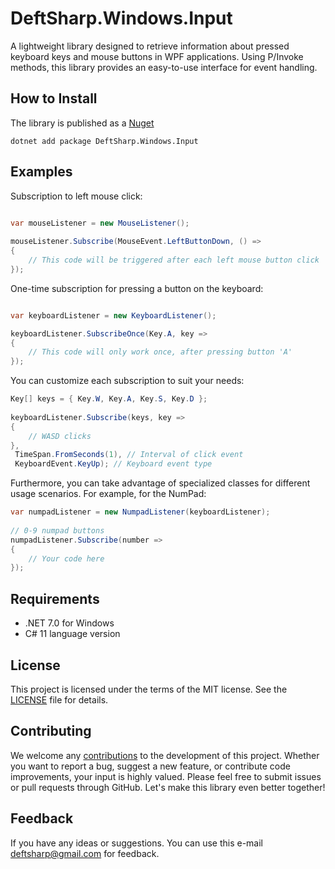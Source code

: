 # DeftSharp.Windows.Input

A lightweight library designed to retrieve information about pressed keyboard keys and mouse buttons in WPF applications. Using P/Invoke methods, this library provides an easy-to-use interface for event handling.

## How to Install

The library is published as a [Nuget](https://www.nuget.org/packages/DeftSharp.Windows.Input)

`dotnet add package DeftSharp.Windows.Input`

## Examples

Subscription to left mouse click:

```c#

var mouseListener = new MouseListener();
            
mouseListener.Subscribe(MouseEvent.LeftButtonDown, () =>
{
    // This code will be triggered after each left mouse button click
});

```

One-time subscription for pressing a button on the keyboard:

```c#

var keyboardListener = new KeyboardListener();

keyboardListener.SubscribeOnce(Key.A, key =>
{
    // This code will only work once, after pressing button 'A'
});

```

You can customize each subscription to suit your needs:

```c#
Key[] keys = { Key.W, Key.A, Key.S, Key.D };
            
keyboardListener.Subscribe(keys, key =>
{
    // WASD clicks
}, 
 TimeSpan.FromSeconds(1), // Interval of click event
 KeyboardEvent.KeyUp); // Keyboard event type
```
Furthermore, you can take advantage of specialized classes for different usage scenarios. For example, for the NumPad:

```c#
var numpadListener = new NumpadListener(keyboardListener);
            
// 0-9 numpad buttons
numpadListener.Subscribe(number =>
{
    // Your code here
});
```

## Requirements

- .NET 7.0 for Windows
- C# 11 language version

## License

This project is licensed under the terms of the MIT license. See the [LICENSE](https://github.com/Empiree/DeftSharp.WPF.Keyboard/blob/main/LICENSE) file for details.

## Contributing

We welcome any [contributions](https://github.com/Empiree/DeftSharp.Windows.Input/blob/main/CONTRIBUTING.md) to the development of this project. Whether you want to report a bug, suggest a new feature, or contribute code improvements, your input is highly valued. Please feel free to submit issues or pull requests through GitHub. Let's make this library even better together!

## Feedback

If you have any ideas or suggestions. You can use this e-mail [deftsharp@gmail.com](mailto:deftsharp@gmail.com) for feedback.
